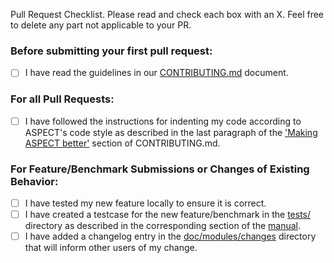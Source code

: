 Pull Request Checklist. Please read and check each box with an X. Feel free to delete any part not applicable to your PR.

### Before submitting your first pull request:

* [ ] I have read the guidelines in our [CONTRIBUTING.md](../CONTRIBUTING.md) document.

### For all Pull Requests:

* [ ] I have followed the instructions for indenting my code according to ASPECT's code style as described in the last paragraph of the ['Making ASPECT better'](../CONTRIBUTING.md#making-aspect-better) section of CONTRIBUTING.md.

### For Feature/Benchmark Submissions or Changes of Existing Behavior:

* [ ] I have tested my new feature locally to ensure it is correct.
* [ ] I have created a testcase for the new feature/benchmark in the [tests/](../tests/) directory as described in the corresponding section of the [manual](http://www.math.clemson.edu/~heister/manual.pdf#sec%3Awriting_tests).
* [ ] I have added a changelog entry in the [doc/modules/changes](../doc/modules/changes) directory that will inform other users of my change.
